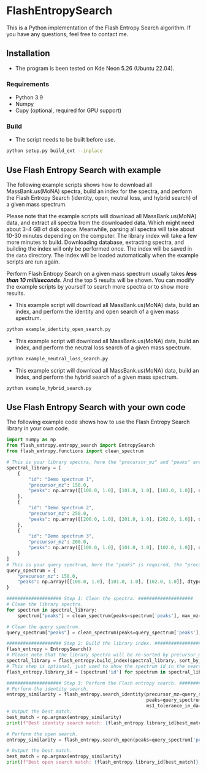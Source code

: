 # FlashEntropySearch

This is a Python implementation of the Flash Entropy Search algorithm. If you have any questions, feel free to contact me.

## Installation

- The program is been tested on Kde Neon 5.26 (Ubuntu 22.04).

### Requirements

- Python 3.9
- Numpy
- Cupy (optional, required for GPU support)

### Build

- The script needs to be built before use.

```bash
python setup.py build_ext --inplace
```

## Use Flash Entropy Search with example

The following example scripts shows how to download all MassBank.us(MoNA) spectra, build an index for the spectra, and perform the Flash Entropy Search (identity, open, neutral loss, and hybrid search) of a given mass spectrum.

Please note that the example scripts will download all MassBank.us(MoNA) data, and extract all spectra from the downloaded data. Which might need about 3-4 GB of disk space. Meanwhile, parsing all spectra will take about 10-30 minutes depending on the computer. The library index will take a few more minutes to build. Downloading database, extracting spectra, and building the index will only be performed once. The index will be saved in the `data` directory. The index will be loaded automatically when the example scripts are run again.

Perform Flash Entropy Search on a given mass spectrum usually takes **_less than 10 milliseconds_**. And the top 5 results will be shown. You can modify the example scripts by yourself to search more spectra or to show more results.

- This example script will download all MassBank.us(MoNA) data, build an index, and perform the identity and open search of a given mass spectrum.

```bash
python example_identity_open_search.py
```

- This example script will download all MassBank.us(MoNA) data, build an index, and perform the neutral loss search of a given mass spectrum.

```bash
python example_neutral_loss_search.py
```

- This example script will download all MassBank.us(MoNA) data, build an index, and perform the hybrid search of a given mass spectrum.

```bash
python example_hybrid_search.py
```

## Use Flash Entropy Search with your own code

The following example code shows how to use the Flash Entropy Search library in your own code.

```python
import numpy as np
from flash_entropy.entropy_search import EntropySearch
from flash_entropy.functions import clean_spectrum

# This is your library spectra, here the "precursor_mz" and "peaks" are required. The "id" is optional.
spectral_library = [
    {
        "id": "Demo spectrum 1",
        "precursor_mz": 150.0,
        "peaks": np.array([[100.0, 1.0], [101.0, 1.0], [103.0, 1.0]], dtype=np.float32)
    },
    {
        "id": "Demo spectrum 2",
        "precursor_mz": 250.0,
        "peaks": np.array([[200.0, 1.0], [201.0, 1.0], [202.0, 1.0]], dtype=np.float32)
    },
    {
        "id": "Demo spectrum 3",
        "precursor_mz": 200.0,
        "peaks": np.array([[100.0, 1.0], [101.0, 1.0], [102.0, 1.0]], dtype=np.float32)
    }
]
# This is your query spectrum, here the "peaks" is required, the "precursor_mz" is required for identity search.
query_spectrum = {
    "precursor_mz": 150.0,
    "peaks": np.array([[100.0, 1.0], [101.0, 1.0], [102.0, 1.0]], dtype=np.float32)
}

#################### Step 1: Clean the spectra. ####################
# Clean the library spectra.
for spectrum in spectral_library:
    spectrum["peaks"] = clean_spectrum(peaks=spectrum['peaks'], max_mz=spectrum['precursor_mz']-1.6, noise_threshold=0.01, ms2_da=0.05)

# Clean the query spectrum.
query_spectrum["peaks"] = clean_spectrum(peaks=query_spectrum['peaks'], max_mz=query_spectrum['precursor_mz']-1.6, noise_threshold=0.01, ms2_da=0.05)

#################### Step 2: Build the library index. ####################
flash_entropy = EntropySearch()
# Please note that the library spectra will be re-sorted by precursor_mz for fast identity search.
spectral_library = flash_entropy.build_index(spectral_library, sort_by_precursor_mz=True)
# This step is optional, just used to show the spectrum id in the search results.
flash_entropy.library_id = [spectrum['id'] for spectrum in spectral_library]

#################### Step 3: Perform the Flash entropy search. ####################
# Perform the identity search.
entropy_similarity = flash_entropy.search_identity(precursor_mz=query_spectrum['precursor_mz'],
                                                   peaks=query_spectrum['peaks'],
                                                   ms1_tolerance_in_da=0.01, ms2_tolerance_in_da=0.02)
# Output the best match.
best_match = np.argmax(entropy_similarity)
print(f"Best identity search match: {flash_entropy.library_id[best_match]}, entropy similarity: {entropy_similarity[best_match]:.4f}")

# Perform the open search.
entropy_similarity = flash_entropy.search_open(peaks=query_spectrum['peaks'], ms2_tolerance_in_da=0.02)

# Output the best match.
best_match = np.argmax(entropy_similarity)
print(f"Best open search match: {flash_entropy.library_id[best_match]}, entropy similarity: {entropy_similarity[best_match]:.4f}")
```
